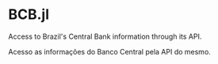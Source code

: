# BCB.jl

Access to Brazil's Central Bank information through its API.

Acesso as informações do Banco Central pela API do mesmo.

